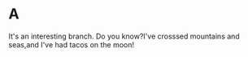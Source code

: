 # A
It's  an interesting  branch.
Do you know?I've crosssed mountains and seas,and I've had tacos on the moon!
